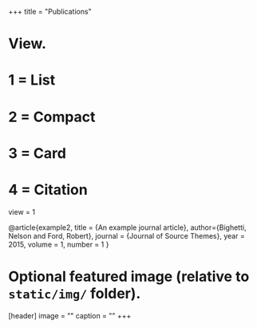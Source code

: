 +++
title = "Publications"

# View.
#   1 = List
#   2 = Compact
#   3 = Card
#   4 = Citation
view = 1

@article{example2,
  title = {An example journal article},
  author={Bighetti, Nelson and Ford, Robert},
  journal = {Journal of Source Themes},
  year    = 2015,
  volume  = 1,
  number  = 1
}


# Optional featured image (relative to `static/img/` folder).
[header]
image = ""
caption = ""
+++


